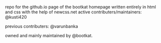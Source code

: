 repo for the github.io page of the bootkat homepage
written entirely in html and css with the help of newcss.net
active contributers/maintainers:
@kusti420

previous contributers:
@varunbanka 


owned and mainly maintained by @bootkat.


